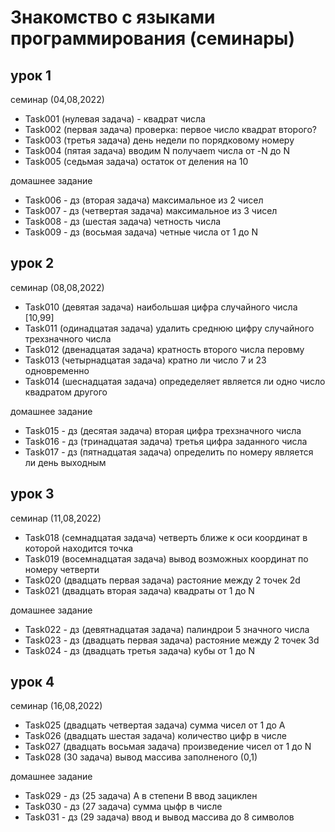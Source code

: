 # Знакомство с языками программирования (семинары) #
## урок 1 ##

семинар (04,08,2022)
* Task001 (нулевая задача) - квадрат числа
* Task002 (первая задача) проверка: первое число квадрат второго?
* Task003 (третья задача) день недели по порядковому номеру
* Task004 (пятая задача) вводим N получаеm числа от -N до N
* Task005 (седьмая задача) остаток от деления на 10

домашнее задание
* Task006 - дз (вторая задача) максимальное из 2 чисел
* Task007 - дз (четвертая задача) максимальное из 3 чисел
* Task008 - дз (шестая задача) четность числа
* Task009 - дз (восьмая задача) четные числа от 1 до N

## урок 2 ##

семинар (08,08,2022)
* Task010 (девятая задача) наибольшая цифра случайного числа [10,99]
* Task011 (одинадцатая задача) удалить среднюю цифру случайного трехзначного числа
* Task012 (двенадцатая задача) кратность второго числа перовму
* Task013 (четырнадцатая задача) кратно ли число 7 и 23 одновременно
* Task014 (шеснадцатая задача) опредеделяет является ли одно число квадратом другого

домашнее задание
* Task015 - дз (десятая задача) вторая цифра трехзначного числа
* Task016 - дз (тринадцатая задача) третья цифра заданного числа
* Task017 - дз (пятнадцатая задача) определить по номеру является ли день выходным

## урок 3 ##

семинар (11,08,2022)
* Task018 (семнадцатая задача) четверть ближе к оси координат в которой находится точка
* Task019 (восемнадцатая задача) вывод возможных координат по номеру четверти
* Task020 (двадцать первая задача) растояние между 2 точек 2d
* Task021 (двадцать вторая задача) квадраты от 1 до N

домашнее задание
* Task022 - дз (девятнадцатая задача) палиндрои 5 значного числа
* Task023 - дз (двадцать первая задача) растояние между 2 точек 3d
* Task024 - дз (двадцать третья задача) кубы от 1 до N

## урок 4 ##

семинар (16,08,2022)
* Task025 (двадцать четвертая задача) сумма чисел от 1 до А
* Task026 (двадцать шестая задача) количество цифр в числе
* Task027 (двадцать восьмая задача) произведение чисел от 1 до N
* Task028 (30 задача) вывод массива заполненого (0,1) 

домашнее задание
* Task029 - дз (25 задача) A в степени B ввод зациклен
* Task030 - дз (27 задача) сумма цыфр в числе
* Task031 - дз (29 задача) ввод и вывод массива до 8 символов 